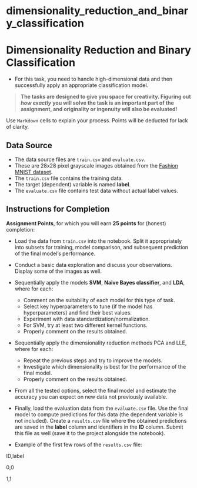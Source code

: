 # dimensionality_reduction_and_binary_classification

# Dimensionality Reduction and Binary Classification

* For this task, you need to handle high-dimensional data and then successfully apply an appropriate classification model.

> **The tasks are designed to give you space for creativity. Figuring out _how exactly_ you will solve the task is an important part of the assignment, and originality or ingenuity will also be evaluated!**

Use `Markdown` cells to explain your process. Points will be deducted for lack of clarity.

## Data Source

* The data source files are `train.csv` and `evaluate.csv`.
* These are 28x28 pixel grayscale images obtained from the [Fashion MNIST dataset](https://www.kaggle.com/datasets/zalando-research/fashionmnist).
* The `train.csv` file contains the training data.
* The target (dependent) variable is named **label**.
* The `evaluate.csv` file contains test data without actual label values.

## Instructions for Completion

**Assignment Points**, for which you will earn **25 points** for (honest) completion:
* Load the data from `train.csv` into the notebook. Split it appropriately into subsets for training, model comparison, and subsequent prediction of the final model’s performance.
* Conduct a basic data exploration and discuss your observations. Display some of the images as well.
* Sequentially apply the models **SVM**, **Naive Bayes classifier**, and **LDA**, where for each:
  * Comment on the suitability of each model for this type of task.
  * Select key hyperparameters to tune (if the model has hyperparameters) and find their best values.
  * Experiment with data standardization/normalization.
  * For SVM, try at least two different kernel functions.
  * Properly comment on the results obtained.

* Sequentially apply the dimensionality reduction methods PCA and LLE, where for each:
  * Repeat the previous steps and try to improve the models.
  * Investigate which dimensionality is best for the performance of the final model.
  * Properly comment on the results obtained.

* From all the tested options, select the final model and estimate the accuracy you can expect on new data not previously available.

* Finally, load the evaluation data from the `evaluate.csv` file. Use the final model to compute predictions for this data (the dependent variable is not included). Create a `results.csv` file where the obtained predictions are saved in the **label** column and identifiers in the **ID** column. Submit this file as well (save it to the project alongside the notebook).

* Example of the first few rows of the `results.csv` file:

ID,label

0,0

1,1

